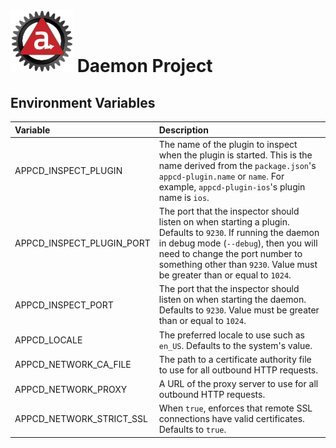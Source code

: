# ![Appc Daemon logo](../images/appc-daemon.png) Daemon Project

## Environment Variables

| Variable                  | Description                                                          |
| :------------------------ | :------------------------------------------------------------------- |
| APPCD_INSPECT_PLUGIN      | The name of the plugin to inspect when the plugin is started. This is the name derived from the `package.json`'s `appcd-plugin.name` or `name`. For example, `appcd-plugin-ios`'s plugin name is `ios`. |
| APPCD_INSPECT_PLUGIN_PORT | The port that the inspector should listen on when starting a plugin. Defaults to `9230`. If running the daemon in debug mode (`--debug`), then you will need to change the port number to something other than `9230`. Value must be greater than or equal to `1024`. |
| APPCD_INSPECT_PORT        | The port that the inspector should listen on when starting the daemon. Defaults to `9230`. Value must be greater than or equal to `1024`. |
| APPCD_LOCALE              | The preferred locale to use such as `en_US`. Defaults to the system's value. |
| APPCD_NETWORK_CA_FILE     | The path to a certificate authority file to use for all outbound HTTP requests. |
| APPCD_NETWORK_PROXY       | A URL of the proxy server to use for all outbound HTTP requests.     |
| APPCD_NETWORK_STRICT_SSL  | When `true`, enforces that remote SSL connections have valid certificates. Defaults to `true`. |
